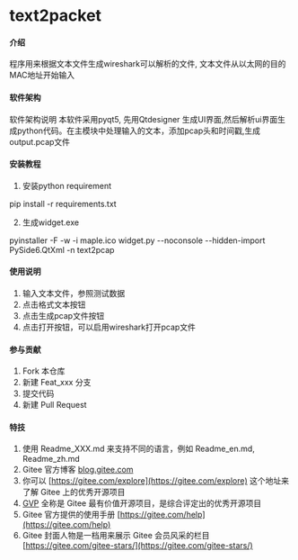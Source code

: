 # text2packet

#### 介绍
程序用来根据文本文件生成wireshark可以解析的文件, 文本文件从以太网的目的MAC地址开始输入

#### 软件架构
软件架构说明
本软件采用pyqt5, 先用Qtdesigner 生成UI界面,然后解析ui界面生成python代码。在主模块中处理输入的文本，添加pcap头和时间戳,生成output.pcap文件


#### 安装教程

1.  安装python requirement

pip install -r requirements.txt

2. 生成widget.exe 

pyinstaller -F -w -i maple.ico widget.py --noconsole --hidden-import PySide6.QtXml -n text2pcap

#### 使用说明

1.  输入文本文件，参照测试数据 
2.  点击格式文本按钮
3.  点击生成pcap文件按钮
4.  点击打开按钮，可以启用wireshark打开pcap文件

#### 参与贡献

1.  Fork 本仓库
2.  新建 Feat_xxx 分支
3.  提交代码
4.  新建 Pull Request


#### 特技

1.  使用 Readme\_XXX.md 来支持不同的语言，例如 Readme\_en.md, Readme\_zh.md
2.  Gitee 官方博客 [blog.gitee.com](https://blog.gitee.com)
3.  你可以 [https://gitee.com/explore](https://gitee.com/explore) 这个地址来了解 Gitee 上的优秀开源项目
4.  [GVP](https://gitee.com/gvp) 全称是 Gitee 最有价值开源项目，是综合评定出的优秀开源项目
5.  Gitee 官方提供的使用手册 [https://gitee.com/help](https://gitee.com/help)
6.  Gitee 封面人物是一档用来展示 Gitee 会员风采的栏目 [https://gitee.com/gitee-stars/](https://gitee.com/gitee-stars/)
